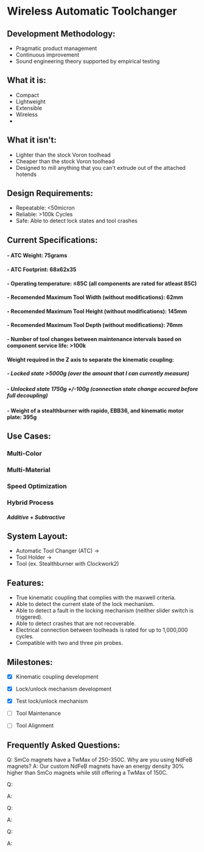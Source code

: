 # Wireless Automatic Toolchanger

## Development Methodology:
- Pragmatic product management
- Continuous improvement
- Sound engineering theory supported by empirical testing
 
## What it is:
- Compact
- Lightweight
- Extensible
- Wireless
- 
 
## What it isn't:
- Lighter than the stock Voron toolhead
- Cheaper than the stock Voron toolhead	
- Designed to mill anything that you can't extrude out of the attached hotends
	
 
## Design Requirements:
- Repeatable: <50micron
- Reliable: >100k Cycles
- Safe: Able to detect lock states and tool crashes

 
## Current Specifications:
#### - ATC Weight: 75grams
#### - ATC Footprint: 68x62x35
#### - Operating temperature: ≤85C (all components are rated for atleast 85C)  

#### - Recomended Maximum Tool Width (without modifications): 62mm
#### - Recomended Maximum Tool Height (without modifications): 145mm
#### - Recomended Maximum Tool Depth (without modifications): 76mm
 
 
#### - Number of tool changes between maintenance intervals based on component service life: >100k
 
 
#### Weight required in the Z axis to separate the kinematic coupling:
##### - Locked state >5000g (over the amount that I can currently measure) 
##### - Unlocked state 1750g +/-100g (connection state change occured before full decoupling)
 
 
#### - Weight of a stealthburner with rapido, EBB36, and kinematic motor plate: 395g 




## Use Cases:
### Multi-Color	
### Multi-Material
### Speed Optimization 
### Hybrid Process 
##### Additive + Subtractive


## System Layout:
- Automatic Tool Changer (ATC)
->
- Tool Holder 
-> 
- Tool (ex. Stealthburner with Clockwork2)


## Features:
- True kinematic coupling that complies with the maxwell criteria.
- Able to detect the current state of the lock mechanism. 
- Able to detect a fault in the locking mechanism (neither slider switch is triggered).
- Able to detect crashes that are not recoverable.
- Electrical connection between toolheads is rated for up to 1,000,000 cycles. 
- Compatible with two and three pin probes.

## Milestones:
- [X] Kinematic coupling development
- [X] Lock/unlock mechanism development
- [X] Test lock/unlock mechanism
- [ ] Tool Maintenance
- [ ] Tool Alignment 


## Frequently Asked Questions:
Q: SmCo magnets have a TwMax of 250-350C. Why are you using NdFeB magnets?
A: Our custom NdFeB magnets have an energy density 30% higher than SmCo magnets while still offering a TwMax of 150C. 


Q:

A:


Q:

A:


Q:

A:
